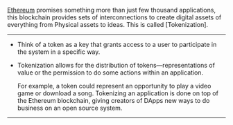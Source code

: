 [Ethereum](#Ethereum) promises something more than just few thousand applications, this blockchain provides sets of interconnections to create digital assets of everything from Physical assets to ideas.
This is called [Tokenization]. 

--------------------------------------------------
* Think of a token as a key that grants access to a user to participate in the system in a specific way.

* Tokenization allows for the distribution of tokens—representations of value or the permission to do some actions within an application. 

	For example, a token could represent an opportunity to play a video game or download a song. Tokenizing an application is done on top of the Ethereum blockchain, giving creators of DApps new ways to do business on an open source system.

----------------------------------------------------
